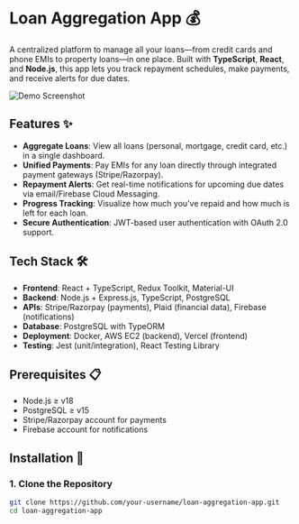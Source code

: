 # Loan Aggregation App 💰

A centralized platform to manage all your loans—from credit cards and phone EMIs to property loans—in one place. Built with **TypeScript**, **React**, and **Node.js**, this app lets you track repayment schedules, make payments, and receive alerts for due dates.

![Demo Screenshot](./public/screenshot.png) <!-- Add a screenshot later -->

## Features ✨
- **Aggregate Loans**: View all loans (personal, mortgage, credit card, etc.) in a single dashboard.
- **Unified Payments**: Pay EMIs for any loan directly through integrated payment gateways (Stripe/Razorpay).
- **Repayment Alerts**: Get real-time notifications for upcoming due dates via email/Firebase Cloud Messaging.
- **Progress Tracking**: Visualize how much you’ve repaid and how much is left for each loan.
- **Secure Authentication**: JWT-based user authentication with OAuth 2.0 support.

## Tech Stack 🛠️
- **Frontend**: React + TypeScript, Redux Toolkit, Material-UI
- **Backend**: Node.js + Express.js, TypeScript, PostgreSQL
- **APIs**: Stripe/Razorpay (payments), Plaid (financial data), Firebase (notifications)
- **Database**: PostgreSQL with TypeORM
- **Deployment**: Docker, AWS EC2 (backend), Vercel (frontend)
- **Testing**: Jest (unit/integration), React Testing Library

## Prerequisites 📋
- Node.js ≥ v18
- PostgreSQL ≥ v15
- Stripe/Razorpay account for payments
- Firebase account for notifications

## Installation 🚀

### 1. Clone the Repository
```bash
git clone https://github.com/your-username/loan-aggregation-app.git
cd loan-aggregation-app
